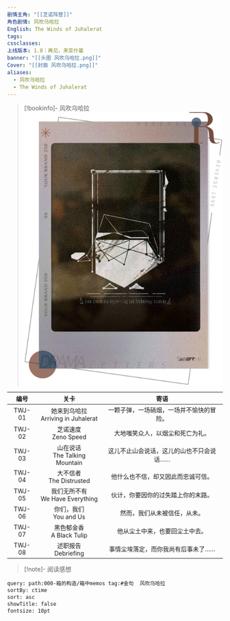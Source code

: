 ```yaml
---
剧情主角: "[[芝诺阵营]]"
角色剧情: 风吹乌哈拉
English: The Winds of Juhalerat
tags: 
cssclasses: 
上线版本: 1.8｜再见，来亚什基
banner: "[[头图 风吹乌哈拉.png]]"
Cover: "[[封面 风吹乌哈拉.png]]"
aliases:
  - 风吹乌哈拉
  - The Winds of Juhalerat
---
```

> [!bookinfo]- 风吹乌哈拉
> ![封面 风吹乌哈拉](assets/芝诺·风吹乌哈拉.assets/封面%20风吹乌哈拉.png)
> 
|   编号   |                                                     关卡                                                     |          寄语           |
| :----: | :--------------------------------------------------------------------------------------------------------: | :-------------------: |
| TWJ-01 | 她来到乌哈拉<br/>Arriving in Juhalerat | 一颗子弹，一场硝烟，一场并不愉快的冒险。  |
| TWJ-02 |                                             芝诺速度<br>Zeno Speed                                             |   大地嗤笑众人，以烟尘和死亡为礼。    |
| TWJ-03 |                                        山在说话<br>The Talking Mountain                                        | 这儿不止山会说话，这儿的山也不只会说话…… |
| TWJ-04 |                                           大不信者<br>The Distrusted                                           |   他什么也不信，却又因此而忠诚可信。   |
| TWJ-05 |                                        我们无所不有<br>We Have Everything                                        |   伙计，你要因你的过失踏上你的末路。   |
| TWJ-06 |                                            你们，我们<br>You and Us                                             |    然而，我们从未被信任，从未。     |
| TWJ-07 |                                           黑色郁金香<br>A Black Tulip                                           |    他从尘土中来，也要回尘土中去。    |
| TWJ-08 |                                             述职报告<br>Debriefing                                             |  事情尘埃落定，而你我尚有后事未了……   |


> [!note]- 阅读感想

~~~~note-gallery
query: path:000-箱的构造/箱中memos tag:#金句  风吹乌哈拉
sortBy: ctime
sort: asc
showTitle: false
fontsize: 10pt
~~~~
